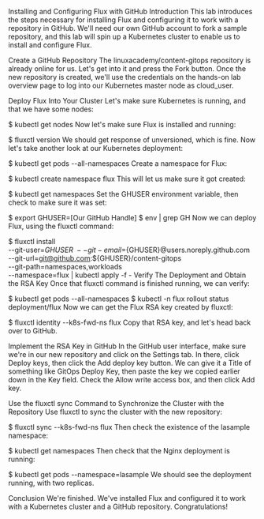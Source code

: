 Installing and Configuring Flux with GitHub
Introduction
This lab introduces the steps necessary for installing Flux and configuring it to work with a repository in GitHub. We'll need our own GitHub account to fork a sample repository, and this lab will spin up a Kubernetes cluster to enable us to install and configure Flux.

Create a GitHub Repository
The linuxacademy/content-gitops repository is already online for us. Let's get into it and press the Fork button. Once the new repository is created, we'll use the credentials on the hands-on lab overview page to log into our Kubernetes master node as cloud_user.

Deploy Flux Into Your Cluster
Let's make sure Kubernetes is running, and that we have some nodes:

$ kubectl get nodes
Now let's make sure Flux is installed and running:

$ fluxctl version
We should get response of unversioned, which is fine. Now let's take another look at our Kubernetes deployment:

$ kubectl get pods --all-namespaces
Create a namespace for Flux:

$ kubectl create namespace flux
This will let us make sure it got created:

$ kubectl get namespaces
Set the GHUSER environment variable, then check to make sure it was set:

$ export GHUSER=[Our GitHub Handle]
$ env | grep GH
Now we can deploy Flux, using the fluxctl command:

$ fluxctl install \
--git-user=${GHUSER} \
--git-email=${GHUSER}@users.noreply.github.com \
--git-url=git@github.com:${GHUSER}/content-gitops \
--git-path=namespaces,workloads \
--namespace=flux | kubectl apply -f -
Verify The Deployment and Obtain the RSA Key
Once that fluxctl command is finished running, we can verify:

$ kubectl get pods --all-namespaces
$ kubectl -n flux rollout status deployment/flux
Now we can get the Flux RSA key created by fluxctl:

$ fluxctl identity --k8s-fwd-ns flux
Copy that RSA key, and let's head back over to GitHub.

Implement the RSA Key in GitHub
In the GitHub user interface, make sure we're in our new repository and click on the Settings tab. In there, click Deploy keys, then click the Add deploy key button. We can give it a Title of something like GitOps Deploy Key, then paste the key we copied earlier down in the Key field. Check the Allow write access box, and then click Add key.

Use the fluxctl sync Command to Synchronize the Cluster with the Repository
Use fluxctl to sync the cluster with the new repository:

$ fluxctl sync --k8s-fwd-ns flux
Then check the existence of the lasample namespace:

$ kubectl get namespaces
Then check that the Nginx deployment is running:

$ kubectl get pods --namespace=lasample
We should see the deployment running, with two replicas.

Conclusion
We're finished. We've installed Flux and configured it to work with a Kubernetes cluster and a GitHub repository. Congratulations!

